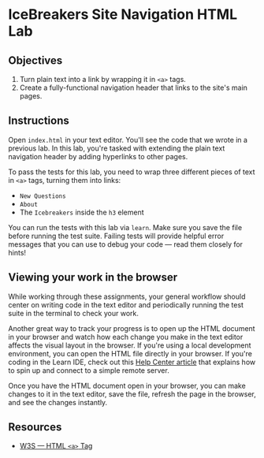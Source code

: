 # IceBreakers Site Navigation HTML Lab

## Objectives

1. Turn plain text into a link by wrapping it in `<a>` tags.
2. Create a fully-functional navigation header that links to the site's main pages.

## Instructions

Open `index.html` in your text editor. You'll see the code that we wrote in a previous lab. In this lab, you're tasked with extending the plain text navigation header by adding hyperlinks to other pages.

To pass the tests for this lab, you need to wrap three different pieces of text in `<a>` tags, turning them into links:
  - `New Questions`
  - `About`
  - The `Icebreakers` inside the `h3` element

You can run the tests with this lab via `learn`. Make sure you save the file before running the test suite. Failing tests will provide helpful error messages that you can use to debug your code — read them closely for hints!

## Viewing your work in the browser

While working through these assignments, your general workflow should center on writing code in the text editor and periodically running the test suite in the terminal to check your work.

Another great way to track your progress is to open up the HTML document in your browser and watch how each change you make in the text editor affects the visual layout in the browser. If you're using a local development environment, you can open the HTML file directly in your browser. If you're coding in the Learn IDE, check out this [Help Center article](http://help.learn.co/the-learn-ide/common-ide-questions/viewing-html-pages-in-the-learn-ide) that explains how to spin up and connect to a simple remote server.

Once you have the HTML document open in your browser, you can make changes to it in the text editor, save the file, refresh the page in the browser, and see the changes instantly.

## Resources

* [W3S — HTML `<a>` Tag](https://www.w3schools.com/tags/tag_a.asp)
